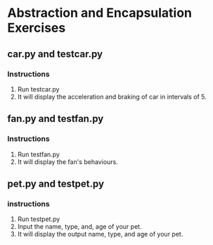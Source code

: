 # Abstraction and Encapsulation Exercises

## car.py and testcar.py
### Instructions
1. Run testcar.py
2. It will display the acceleration and braking of car in intervals of 5.

## fan.py and testfan.py
### Instructions
1. Run testfan.py
2. It will display the fan's behaviours.

## pet.py and testpet.py
### instructions
1. Run testpet.py
2. Input the name, type, and, age of your pet.
3. It will display the output name, type, and age of your pet.
